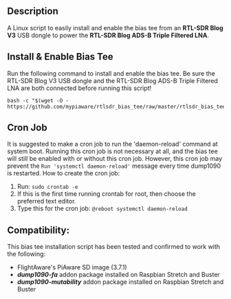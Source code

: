 ## Description
A Linux script to easily install and enable the bias tee from an **RTL-SDR Blog V3** USB dongle to power the **RTL-SDR Blog ADS-B Triple Filtered LNA**.


## Install & Enable Bias Tee
Run the following command to install and enable the bias tee.  Be sure the RTL-SDR Blog V3 USB dongle and the RTL-SDR Blog ADS-B Triple Filtered LNA are both connected before running this script!
```
bash -c "$(wget -O - https://github.com/mypiaware/rtlsdr_bias_tee/raw/master/rtlsdr_bias_tee.sh)"
```


## Cron Job
It is suggested to make a cron job to run the 'daemon-reload' command at system boot. Running this cron job is not necessary at all, and the bias tee will still be enabled with or without this cron job.  However, this cron job may prevent the `Run 'systemctl daemon-reload'` message every time dump1090 is restarted.  How to create the cron job:

1.  Run: `sudo crontab -e`
2.  If this is the first time running crontab for root, then choose the preferred text editor.
3.  Type this for the cron job:  `@reboot systemctl daemon-reload`


## Compatibility:
This bias tee installation script has been tested and confirmed to work with the following:
* FlightAware's PiAware SD image (3.7.1)
* **_dump1090-fa_** addon package installed on Raspbian Stretch and Buster
* **_dump1090-mutability_** addon package installed on Raspbian Stretch and Buster
